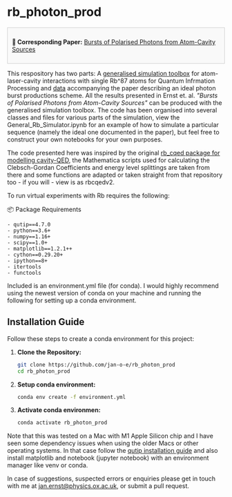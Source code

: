 # rb_photon_prod
<div style="border: 1px solid #ccc; padding: 10px; background-color: #f9f9f9;">
    <p><strong>📄 Corresponding Paper:</strong> <a href="https://arxiv.org/abs/2305.04899">Bursts of Polarised Photons from Atom-Cavity Sources</a></p>
</div>

This respository has two parts: A [generalised simulation toolbox](./Source_Code) for atom-laser-cavity interactions with single Rb^87 atoms for Quantum Infrmation Processing and [data](./Plots) accompanying the paper describing an ideal photon burst productions scheme. All the results presented in Ernst et. al. *"Bursts of Polarised Photons from Atom-Cavity Sources"* can be produced with the generalised simulation toolbox. The code has been organised into several classes and files for various parts of the simulation, view the General_Rb_Simulator.ipynb for an example of how to simulate a particular sequence (namely the ideal one documented in the paper), but feel free to construct your own notebooks for your own purposes.

The code presented here was inspired by the original [rb_cqed package for modelling cavity-QED](https://github.com/tomdbar/rb-cqed), the Mathematica scripts used for calculating the Clebsch-Gordan Coefficients and energy level splittings are taken from there and some functions are adapted or taken straight from that repository too - if you will - view is as rbcqedv2.

To run virtual experiments with Rb requires the following:
<summary>📦 Package Requirements</summary>

```plaintext
- qutip==4.7.0
- python==3.6+
- numpy==1.16+
- scipy==1.0+
- matplotlib==1.2.1++
- cython==0.29.20+
- ipython==8+
- itertools
- functools
```
Included is an environment.yml file (for conda). I would highly recommend using the newest version of conda on your machine and running the following for setting up a conda environment.

## Installation Guide

Follow these steps to create a conda environment for this project:

1. **Clone the Repository:**
   ```bash
   git clone https://github.com/jan-o-e/rb_photon_prod
   cd rb_photon_prod
2. **Setup conda environment:**
   ```bash
   conda env create -f environment.yml
3. **Activate conda environmen:**
   ```bash
   conda activate rb_photon_prod

Note that this was tested on a Mac with M1 Apple Silicon chip and I have seen some dependency issues when using the older Macs or other operating systems. In that case follow the [qutip installation guide](https://qutip.org/docs/latest/installation.html) and also install matplotlib and notebook (jupyter notebook) with an environment manager like venv or conda.

In case of suggestions, suspected errors or enquiries please get in touch with me at jan.ernst@physics.ox.ac.uk, or submit a pull request.
